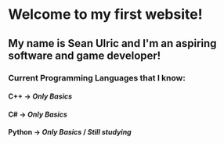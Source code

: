 # Welcome to my first website!
## My name is Sean Ulric and I'm an aspiring software and game developer!
### __Current Programming Languages that I know:__
#### **C++** -> *Only Basics*
#### **C#** -> *Only Basics*
#### **Python** -> *Only Basics* / *Still studying*
